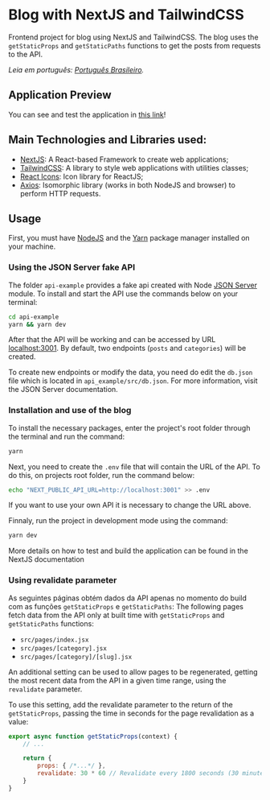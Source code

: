 # Blog with NextJS and TailwindCSS
Frontend project for blog using NextJS and TailwindCSS. The blog uses the `getStaticProps` and `getStaticPaths` functions to get the posts from requests to the API.

*Leia em português: [Português Brasileiro](README.md).*

## Application Preview
You can see and test the application in [this link](link)!

## Main Technologies and Libraries used:
- [NextJS](https://nextjs.org/): A React-based Framework to create web applications;
- [TailwindCSS](https://tailwindcss.com/): A library to style web applications with utilities classes;
- [React Icons](https://react-icons.github.io/react-icons/): Icon library for ReactJS;
- [Axios](https://axios-http.com/docs/intro): Isomorphic library (works in both NodeJS and browser) to perform HTTP requests.

## Usage
First, you must have [NodeJS](https://nodejs.org/en/download/) and the [Yarn](https://classic.yarnpkg.com/en/docs/install) package manager installed on your machine.

### Using the JSON Server fake API
The folder `api-example` provides a fake api created with Node [JSON Server](https://www.npmjs.com/package/json-server) module. To install and start the API use the commands below on your terminal:
```bash
cd api-example
yarn && yarn dev
```
After that the API will be working and can be accessed by URL [localhost:3001](http://localhost:3001). By default, two endpoints (`posts` and `categories`) will be created.

To create new endpoints or modify the data, you need do edit the `db.json` file which is located in `api_example/src/db.json`. For more information, visit the JSON Server documentation.

### Installation and use of the blog
To install the necessary packages, enter the project's root folder through the terminal and run the command:
```bash
yarn
```

Next, you need to create the `.env` file that will contain the URL of the API. To do this, on projects root folder, run the command below:
```bash
echo "NEXT_PUBLIC_API_URL=http://localhost:3001" >> .env
```

If you want to use your own API it is necessary to change the URL above.

Finnaly, run the project in development mode using the command:
```bash
yarn dev
```

More details on how to test and build the application can be found in the NextJS documentation

### Using revalidate parameter
As seguintes páginas obtém dados da API apenas no momento do build com as funções `getStaticProps` e `getStaticPaths`:
The following pages fetch data from the API only at built time with `getStaticProps` and `getStaticPaths` functions:
- `src/pages/index.jsx`
- `src/pages/[category].jsx`
- `src/pages/[category]/[slug].jsx`

An additional setting can be used to allow pages to be regenerated, getting the most recent data from the API in a given time range, using the `revalidate` parameter.

To use this setting, add the revalidate parameter to the return of the `getStaticProps`, passing the time in seconds for the page revalidation as a value:

```javascript
export async function getStaticProps(context) {
    // ...

    return {
        props: { /*...*/ },
        revalidate: 30 * 60 // Revalidate every 1800 seconds (30 minutes)
    }
}
```

